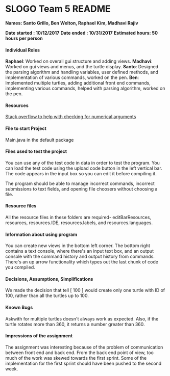 SLOGO Team 5 README
===================
**Names: Santo Grillo, Ben Welton,  Raphael Kim, Madhavi Rajiv**

**Date started :  10/12/2017**
**Date ended :  10/31/2017**
**Estimated hours: 50 hours per person**

#### Individual Roles

**Raphael**: Worked on overall gui structure and adding views.
**Madhavi**: Worked on gui views and menus, and the turtle display.
**Santo**: Designed the parsing algorithm and handling variables, user defined methods, and implementation of various commands, worked on the pen.
**Ben**: Implemented multiple turtles, adding additional front end commands, implementing various commands, helped with parsing algorithm, worked on the pen.

#### Resources

 [Stack overflow to help with checking for numerical arguments](https://stackoverflow.com/questions/1102891/how-to-check-if-a-string-is-numeric-in-java)
 
#### File to start Project
Main.java in the default package

####  Files used to test the project
You can use any of the test code in data in order to test the program. You can load the test code using the upload code button in the left vertical bar. The code appears in the input box so you can edit it before compiling it.

The program should be able to manage incorrect commands, incorrect submissions to text fields, and opening file choosers without choosing a file.

#### Resource files

All the resource files in these folders are required- editBarResources, resources, resources.IDE, resources.labels, and resources.languages.

#### Information about using program

You can create new views in the bottom left corner. The bottom right contains a text console, where there's an input text box, and an output console with the command history and output history from commands. There's an up arrow functionality which types out the last chunk of code you compiled. 

#### Decisions, Assumptions, Simplifications

We made the decision that tell [ 100 ] would create only one turtle with ID of 100, rather than all the turtles up to 100.  

#### Known Bugs

Askwith for multiple turtles doesn't always work as expected. Also, if the turtle rotates more than 360, it returns a number greater than 360.

#### Impressions of the assignment

The assignment was interesting because of the problem of communication between front end and back end. From the back end point of view, too much of the work was skewed towards the first sprint. Some of the implementation for the first sprint should have been pushed to the second week.
